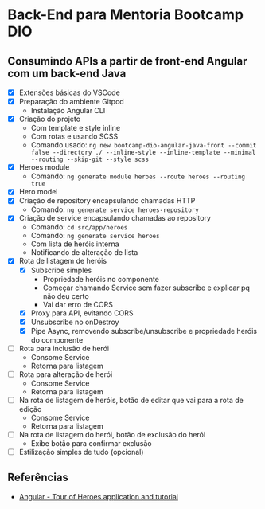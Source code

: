 # Back-End para Mentoria Bootcamp DIO

## Consumindo APIs a partir de front-end Angular com um back-end Java

- [x] Extensões básicas do VSCode
- [x] Preparação do ambiente Gitpod
  - Instalação Angular CLI
- [x] Criação do projeto
  - Com template e style inline
  - Com rotas e usando SCSS
  - Comando usado: `ng new bootcamp-dio-angular-java-front --commit false --directory ./ --inline-style --inline-template --minimal --routing --skip-git --style scss`
- [x] Heroes module
  - Comando: `ng generate module heroes --route heroes --routing true`
- [x] Hero model
- [x] Criação de repository encapsulando chamadas HTTP
  - Comando: `ng generate service heroes-repository`
- [x] Criação de service encapsulando chamadas ao repository
  - Comando: `cd src/app/heroes`
  - Comando: `ng generate service heroes`
  - Com lista de heróis interna
  - Notificando de alteração de lista
- [x] Rota de listagem de heróis
  - [x] Subscribe simples
    - Propriedade heróis no componente
    - Começar chamando Service sem fazer subscribe e explicar pq não deu certo
    - Vai dar erro de CORS
  - [x] Proxy para API, evitando CORS
  - [x] Unsubscribe no onDestroy
  - [x] Pipe Async, removendo subscribe/unsubscribe e propriedade heróis do componente
- [ ] Rota para inclusão de herói
  - Consome Service
  - Retorna para listagem
- [ ] Rota para alteração de herói
  - Consome Service
  - Retorna para listagem
- [ ] Na rota de listagem de heróis, botão de editar que vai para a rota de edição
  - Consome Service
  - Retorna para listagem
- [ ] Na rota de listagem do herói, botão de exclusão do herói
  - Exibe botão para confirmar exclusão
- [ ] Estilização simples de tudo (opcional)

## Referências

- [Angular - Tour of Heroes application and tutorial](https://angular.io/tutorial)

